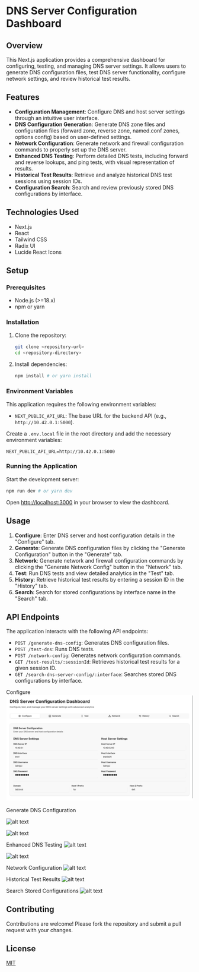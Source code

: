 # DNS Server Configuration Dashboard

## Overview

This Next.js application provides a comprehensive dashboard for configuring, testing, and managing DNS server settings. It allows users to generate DNS configuration files, test DNS server functionality, configure network settings, and review historical test results.

## Features

-   **Configuration Management**: Configure DNS and host server settings through an intuitive user interface.
-   **DNS Configuration Generation**: Generate DNS zone files and configuration files (forward zone, reverse zone, named.conf zones, options config) based on user-defined settings.
-   **Network Configuration**: Generate network and firewall configuration commands to properly set up the DNS server.
-   **Enhanced DNS Testing**: Perform detailed DNS tests, including forward and reverse lookups, and ping tests, with visual representation of results.
-   **Historical Test Results**: Retrieve and analyze historical DNS test sessions using session IDs.
-   **Configuration Search**: Search and review previously stored DNS configurations by interface.

## Technologies Used

-   Next.js
-   React
-   Tailwind CSS
-   Radix UI
-   Lucide React Icons

## Setup

### Prerequisites

-   Node.js (>=18.x)
-   npm or yarn

### Installation

1.  Clone the repository:

    ```bash
    git clone <repository-url>
    cd <repository-directory>
    ```

2.  Install dependencies:

    ```bash
    npm install # or yarn install
    ```

### Environment Variables

This application requires the following environment variables:

-   `NEXT_PUBLIC_API_URL`: The base URL for the backend API (e.g., `http://10.42.0.1:5000`).

Create a `.env.local` file in the root directory and add the necessary environment variables:

```
NEXT_PUBLIC_API_URL=http://10.42.0.1:5000
```

### Running the Application

Start the development server:

```bash
npm run dev # or yarn dev
```

Open [http://localhost:3000](http://localhost:3000) in your browser to view the dashboard.

## Usage

1.  **Configure**: Enter DNS server and host configuration details in the "Configure" tab.
2.  **Generate**: Generate DNS configuration files by clicking the "Generate Configuration" button in the "Generate" tab.
3.  **Network**: Generate network and firewall configuration commands by clicking the "Generate Network Config" button in the "Network" tab.
4.  **Test**: Run DNS tests and view detailed analytics in the "Test" tab.
5.  **History**: Retrieve historical test results by entering a session ID in the "History" tab.
6.  **Search**: Search for stored configurations by interface name in the "Search" tab.

## API Endpoints

The application interacts with the following API endpoints:

-   `POST /generate-dns-config`: Generates DNS configuration files.
-   `POST /test-dns`: Runs DNS tests.
-   `POST /network-config`: Generates network configuration commands.
-   `GET /test-results/:sessionId`: Retrieves historical test results for a given session ID.
-   `GET /search-dns-server-config/:interface`: Searches stored DNS configurations by interface.

Configure
![alt text](dns-server-apis/screenshots/dns-server-configure.png)

Generate DNS Configuration

![alt text](https://github.com/abdelouahedlabrigui/dns-server-apis/screenshots/dns-server-configure-generate-p1.png?raw=true)

![alt text](https://github.com/abdelouahedlabrigui/dns-server-apis/screenshots/dns-server-configure-generate-p2.png?raw=true)

Enhanced DNS Testing
![alt text](https://github.com/abdelouahedlabrigui/dns-server-apis/screenshots/dns-server-configure-test-p1.png?raw=true)

![alt text](https://github.com/abdelouahedlabrigui/dns-server-apis/screenshots/dns-server-configure-test-p2.png?raw=true)

Network Configuration
![alt text](https://github.com/abdelouahedlabrigui/dns-server-apis/screenshots/dns-server-configure-network.png?raw=true)

Historical Test Results
![alt text](https://github.com/abdelouahedlabrigui/dns-server-apis/screenshots/dns-server-configure-history.png?raw=true)

Search Stored Configurations
![alt text](https://github.com/abdelouahedlabrigui/dns-server-apis/screenshots/dns-server-configure-search.png?raw=true)

## Contributing

Contributions are welcome! Please fork the repository and submit a pull request with your changes.

## License

[MIT](LICENSE)

